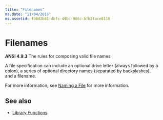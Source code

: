 ```yaml
---
title: "Filenames"
ms.date: "11/04/2016"
ms.assetid: f08d2b81-4bfc-49bc-986c-bfb2face8138
---
```

# Filenames

**ANSI 4.9.3** The rules for composing valid file names

A file specification can include an optional drive letter (always followed by a colon), a series of optional directory names (separated by backslashes), and a filename.

For more information, see [Naming a File](/windows/desktop/FileIO/naming-a-file) for more information.

## See also

- [Library Functions](../c-language/library-functions.md)
